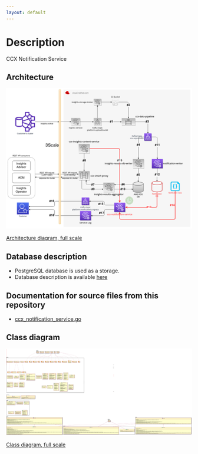 ```yaml
---
layout: default
---
```


# Description

CCX Notification Service

## Architecture

![architecture_diagram.png](architecture_diagram.png)

[Architecture diagram, full scale](architecture_diagram.png)

## Database description

* PostgreSQL database is used as a storage.
* Database description is available [here](./db-description/index.html)

## Documentation for source files from this repository

* [ccx_notification_service.go](./packages/ccx_notification_service.html)

## Class diagram

![class_diagram.png](class_diagram.png)

[Class diagram, full scale](class_diagram.png)
